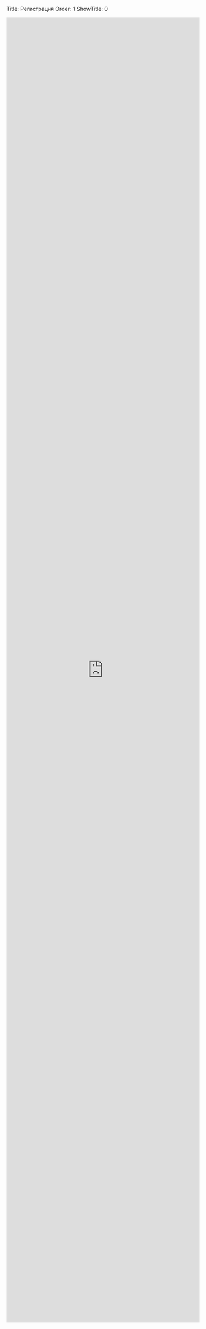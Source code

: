 Title: Регистрация
Order: 1
ShowTitle: 0

<iframe src="https://docs.google.com/forms/d/e/1FAIpQLSfEpFP2OYkR_K2KPqIUODj5SURXuDN9A-Y9W9uFOfzjiIep4Q/viewform?embedded=true" width="100%" height="3400px" frameborder="0" marginheight="0" marginwidth="0">Загрузка...</iframe>
